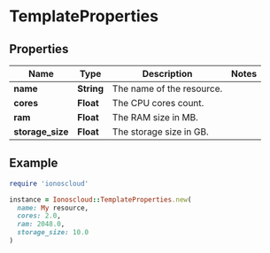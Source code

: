 # TemplateProperties

## Properties

| Name | Type | Description | Notes |
| ---- | ---- | ----------- | ----- |
| **name** | **String** | The name of the  resource. |  |
| **cores** | **Float** | The CPU cores count. |  |
| **ram** | **Float** | The RAM size in MB. |  |
| **storage_size** | **Float** | The storage size in GB. |  |

## Example

```ruby
require 'ionoscloud'

instance = Ionoscloud::TemplateProperties.new(
  name: My resource,
  cores: 2.0,
  ram: 2048.0,
  storage_size: 10.0
)
```

